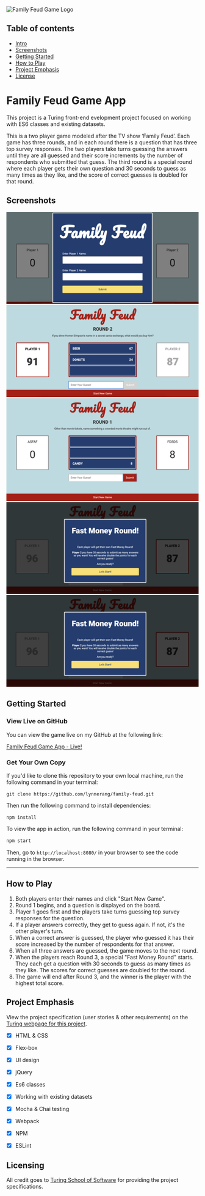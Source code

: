 
![Family Feud Game Logo](../src/images/family-feud-logo.png)

## Table of contents
* [Intro](#Family-Feud-Game-App)
* [Screenshots](#Screenshots)
* [Getting Started](#Getting-Started)
* [How to Play](#How-to-Play)
* [Project Emphasis](#Project-Emphasis)
* [License](#License)

# Family Feud Game App

This project is a Turing front-end evelopment project focused on working with ES6 classes and existing datasets.

This is a two player game modeled after the TV show ‘Family Feud’.  Each game has three rounds, and in each round there is a question that has three top survey responses. The two players take turns guessing the answers until they are all guessed and their score increments by the number of respondents who submitted that guess.  The third round is a special round where each player gets their own question and 30 seconds to guess as many times as they like, and the score of correct guesses is doubled for that round.


## Screenshots

![Player name entry](/screenshots/familyfeud1.png)
![Start of game](/screenshots/familyfeud2.png)
![Correct guess is entered](/screenshots/familyfeud3.png)
![Fast round with timer](/screenshots/familyfeud4.png)
![Winner display with play again option](/screenshots/familyfeud4.png)


## Getting Started

### View Live on GitHub

You can view the game live on my GitHub at the following link:

<a href="https://lynnerang.github.io/family-feud/">Family Feud Game App - Live!</a>

### Get Your Own Copy

If you'd like to clone this repository to your own local machine, run the following command in your terminal:

```shell
git clone https://github.com/lynnerang/family-feud.git
```

Then run the following command to install dependencies:

```shell
npm install
```

To view the app in action, run the following command in your terminal:

```bash
npm start
```

Then, go to `http://localhost:8080/` in your browser to see the code running in the browser.

---

## How to Play

1. Both players enter their names and click "Start New Game".
2. Round 1 begins, and a question is displayed on the board.
3. Player 1 goes first and the players take turns guessing top survey responses for the question.
4. If a player answers correctly, they get to guess again.  If not, it's the other player's turn.
5. When a correct answer is guessed, the player who guessed it has their score increased by the number of respondents for that answer.
6. When all three answers are guessed, the game moves to the next round.
7. When the players reach Round 3, a special "Fast Money Round" starts.  They each get a question with 30 seconds to guess as many times as they like.  The scores for correct guesses are doubled for the round.
8. The game will end after Round 3, and the winner is the player with the highest total score.


## Project Emphasis

View the project specification (user stories & other requirements) on the <a href="http://frontend.turing.io/projects/module-2/family-feud">Turing webpage for this project</a>.

- [x] HTML & CSS 
- [x] Flex-box
- [x] UI design
- [x] jQuery
- [x] Es6 classes
- [x] Working with existing datasets
- [x] Mocha & Chai testing
- [x] Webpack
- [x] NPM
- [x] ESLint


## Licensing

All credit goes to <a href="turing.io">Turing School of Software</a> for providing the project specifications.
